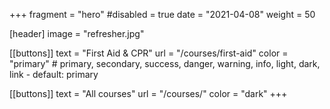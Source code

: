 +++
fragment = "hero"
#disabled = true
date = "2021-04-08"
weight = 50

[header]
  image = "refresher.jpg"

[[buttons]]
  text = "First Aid & CPR"
  url = "/courses/first-aid"
  color = "primary" # primary, secondary, success, danger, warning, info, light, dark, link - default: primary

[[buttons]]
  text = "All courses"
  url = "/courses/"
  color = "dark"
+++
